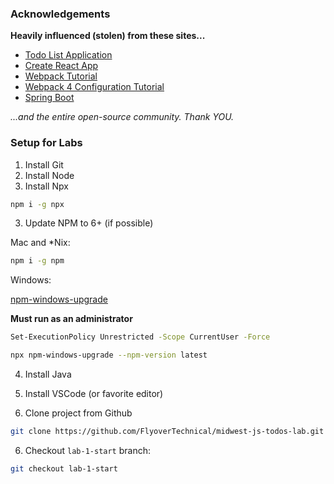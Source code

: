 ### Acknowledgements

**Heavily influenced (stolen) from these sites...**

- [Todo List Application](https://github.com/mstine/todo-list)
- [Create React App](https://github.com/facebook/create-react-app/blob/master/packages/react-scripts/template/README.md)
- [Webpack Tutorial](https://www.valentinog.com/blog/webpack-tutorial/)
- [Webpack 4 Configuration Tutorial](https://hackernoon.com/a-tale-of-webpack-4-and-how-to-finally-configure-it-in-the-right-way-4e94c8e7e5c1)
- [Spring Boot](https://spring.io/guides/gs/spring-boot/)

*...and the entire open-source community. Thank YOU.*

### Setup for Labs

1. Install Git
2. Install Node
3. Install Npx

```bash
npm i -g npx
```

3. Update NPM to 6+ (if possible)

Mac and *Nix:
```bash
npm i -g npm
```

Windows:

[npm-windows-upgrade](https://www.npmjs.com/package/npm-windows-upgrade)

**Must run as an administrator**

```bash
Set-ExecutionPolicy Unrestricted -Scope CurrentUser -Force

npx npm-windows-upgrade --npm-version latest
```

4. Install Java
5. Install VSCode (or favorite editor)


6. Clone project from Github

```bash
git clone https://github.com/FlyoverTechnical/midwest-js-todos-lab.git midwest-js-todos-lab
```

6. Checkout `lab-1-start` branch:

```bash
git checkout lab-1-start
```